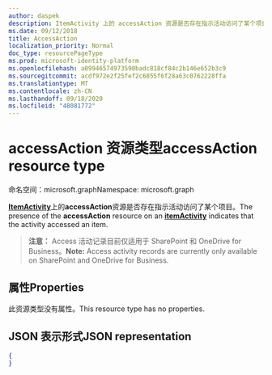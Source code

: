 ```yaml
---
author: daspek
description: ItemActivity 上的 accessAction 资源是否存在指示活动访问了某个项目。
ms.date: 09/12/2018
title: AccessAction
localization_priority: Normal
doc_type: resourcePageType
ms.prod: microsoft-identity-platform
ms.openlocfilehash: a09946574973590badc818cf84c2b146e652b3c9
ms.sourcegitcommit: acdf972e2f25fef2c6855f6f28a63c0762228ffa
ms.translationtype: MT
ms.contentlocale: zh-CN
ms.lasthandoff: 09/18/2020
ms.locfileid: "48081772"
---
```

# <a name="accessaction-resource-type"></a><span data-ttu-id="a21bc-103">accessAction 资源类型</span><span class="sxs-lookup"><span data-stu-id="a21bc-103">accessAction resource type</span></span>

<span data-ttu-id="a21bc-104">命名空间：microsoft.graph</span><span class="sxs-lookup"><span data-stu-id="a21bc-104">Namespace: microsoft.graph</span></span>



<span data-ttu-id="a21bc-105">[**ItemActivity**][activity]上的**accessAction**资源是否存在指示活动访问了某个项目。</span><span class="sxs-lookup"><span data-stu-id="a21bc-105">The presence of the **accessAction** resource on an [**itemActivity**][activity] indicates that the activity accessed an item.</span></span>

><span data-ttu-id="a21bc-106">**注意：** Access 活动记录目前仅适用于 SharePoint 和 OneDrive for Business。</span><span class="sxs-lookup"><span data-stu-id="a21bc-106">**Note:** Access activity records are currently only available on SharePoint and OneDrive for Business.</span></span>

[activity]: itemactivity.md

## <a name="properties"></a><span data-ttu-id="a21bc-107">属性</span><span class="sxs-lookup"><span data-stu-id="a21bc-107">Properties</span></span>

<span data-ttu-id="a21bc-108">此资源类型没有属性。</span><span class="sxs-lookup"><span data-stu-id="a21bc-108">This resource type has no properties.</span></span>

## <a name="json-representation"></a><span data-ttu-id="a21bc-109">JSON 表示形式</span><span class="sxs-lookup"><span data-stu-id="a21bc-109">JSON representation</span></span>

<!-- {
  "blockType": "resource",
  "optionalProperties": [ ],
  "@type": "microsoft.graph.accessAction"
}-->

```json
{
}
```


<!--
{
  "type": "#page.annotation",
  "description": "The AccessAction object provides information about accesses of an item.",
  "keywords": "activities,activity,action,access",
  "section": "documentation",
  "tocPath": "Resources/AccessAction",
  "suppressions": []
}
-->


